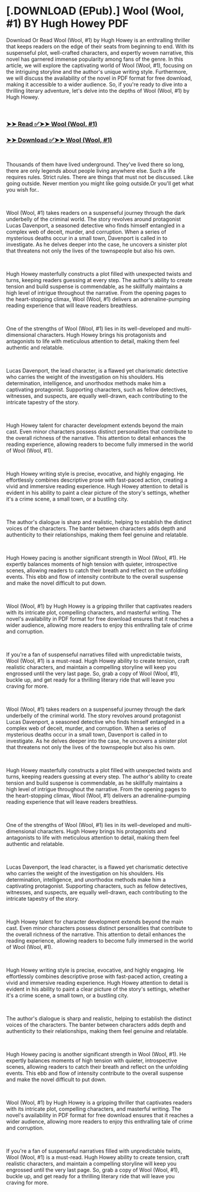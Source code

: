 # [.DOWNLOAD (EPub).] Wool (Wool, #1) BY Hugh Howey PDF

<p>Download Or Read Wool (Wool, #1) by Hugh Howey is an enthralling thriller that keeps readers on the edge of their seats from beginning to end. With its suspenseful plot, well-crafted characters, and expertly woven narrative, this novel has garnered immense popularity among fans of the genre. In this article, we will explore the captivating world of Wool (Wool, #1), focusing on the intriguing storyline and the author's unique writing style. Furthermore, we will discuss the availability of the novel in PDF format for free download, making it accessible to a wider audience. So, if you're ready to dive into a thrilling literary adventure, let's delve into the depths of Wool (Wool, #1) by Hugh Howey.</p>
<p>&nbsp;</p>

### [➤➤ Read ✅➤➤ Wool (Wool, #1)](https://realpdfbooksdrive.blogspot.com/id/12287209)

### [➤➤ Download ✅➤➤ Wool (Wool, #1)](https://realpdfbooksdrive.blogspot.com/id/12287209)

<p>&nbsp;</p>
<p>Thousands of them have lived underground. They've lived there so long, there are only legends about people living anywhere else. Such a life requires rules. Strict rules. There are things that must not be discussed. Like going outside. Never mention you might like going outside.Or you'll get what you wish for..</p>
<p>&nbsp;</p>
<p>Wool (Wool, #1) takes readers on a suspenseful journey through the dark underbelly of the criminal world. The story revolves around protagonist Lucas Davenport, a seasoned detective who finds himself entangled in a complex web of deceit, murder, and corruption. When a series of mysterious deaths occur in a small town, Davenport is called in to investigate. As he delves deeper into the case, he uncovers a sinister plot that threatens not only the lives of the townspeople but also his own.</p>
<p>&nbsp;</p>
<p>Hugh Howey masterfully constructs a plot filled with unexpected twists and turns, keeping readers guessing at every step. The author's ability to create tension and build suspense is commendable, as he skillfully maintains a high level of intrigue throughout the narrative. From the opening pages to the heart-stopping climax, Wool (Wool, #1) delivers an adrenaline-pumping reading experience that will leave readers breathless.</p>
<p>&nbsp;</p>
<p>One of the strengths of Wool (Wool, #1) lies in its well-developed and multi-dimensional characters. Hugh Howey brings his protagonists and antagonists to life with meticulous attention to detail, making them feel authentic and relatable.</p>
<p>&nbsp;</p>
<p>Lucas Davenport, the lead character, is a flawed yet charismatic detective who carries the weight of the investigation on his shoulders. His determination, intelligence, and unorthodox methods make him a captivating protagonist. Supporting characters, such as fellow detectives, witnesses, and suspects, are equally well-drawn, each contributing to the intricate tapestry of the story.</p>
<p>&nbsp;</p>
<p>Hugh Howey talent for character development extends beyond the main cast. Even minor characters possess distinct personalities that contribute to the overall richness of the narrative. This attention to detail enhances the reading experience, allowing readers to become fully immersed in the world of Wool (Wool, #1).</p>
<p>&nbsp;</p>
<p>Hugh Howey writing style is precise, evocative, and highly engaging. He effortlessly combines descriptive prose with fast-paced action, creating a vivid and immersive reading experience. Hugh Howey attention to detail is evident in his ability to paint a clear picture of the story's settings, whether it's a crime scene, a small town, or a bustling city.</p>
<p>&nbsp;</p>
<p>The author's dialogue is sharp and realistic, helping to establish the distinct voices of the characters. The banter between characters adds depth and authenticity to their relationships, making them feel genuine and relatable.</p>
<p>&nbsp;</p>
<p>Hugh Howey pacing is another significant strength in Wool (Wool, #1). He expertly balances moments of high tension with quieter, introspective scenes, allowing readers to catch their breath and reflect on the unfolding events. This ebb and flow of intensity contribute to the overall suspense and make the novel difficult to put down.</p>
<p>&nbsp;</p>
<p>Wool (Wool, #1) by Hugh Howey is a gripping thriller that captivates readers with its intricate plot, compelling characters, and masterful writing. The novel's availability in PDF format for free download ensures that it reaches a wider audience, allowing more readers to enjoy this enthralling tale of crime and corruption.</p>
<p>&nbsp;</p>
<p>If you're a fan of suspenseful narratives filled with unpredictable twists, Wool (Wool, #1) is a must-read. Hugh Howey ability to create tension, craft realistic characters, and maintain a compelling storyline will keep you engrossed until the very last page. So, grab a copy of Wool (Wool, #1), buckle up, and get ready for a thrilling literary ride that will leave you craving for more.</p>
<p>&nbsp;</p>
<p>Wool (Wool, #1) takes readers on a suspenseful journey through the dark underbelly of the criminal world. The story revolves around protagonist Lucas Davenport, a seasoned detective who finds himself entangled in a complex web of deceit, murder, and corruption. When a series of mysterious deaths occur in a small town, Davenport is called in to investigate. As he delves deeper into the case, he uncovers a sinister plot that threatens not only the lives of the townspeople but also his own.</p>
<p>&nbsp;</p>
<p>Hugh Howey masterfully constructs a plot filled with unexpected twists and turns, keeping readers guessing at every step. The author's ability to create tension and build suspense is commendable, as he skillfully maintains a high level of intrigue throughout the narrative. From the opening pages to the heart-stopping climax, Wool (Wool, #1) delivers an adrenaline-pumping reading experience that will leave readers breathless.</p>
<p>&nbsp;</p>
<p>One of the strengths of Wool (Wool, #1) lies in its well-developed and multi-dimensional characters. Hugh Howey brings his protagonists and antagonists to life with meticulous attention to detail, making them feel authentic and relatable.</p>
<p>&nbsp;</p>
<p>Lucas Davenport, the lead character, is a flawed yet charismatic detective who carries the weight of the investigation on his shoulders. His determination, intelligence, and unorthodox methods make him a captivating protagonist. Supporting characters, such as fellow detectives, witnesses, and suspects, are equally well-drawn, each contributing to the intricate tapestry of the story.</p>
<p>&nbsp;</p>
<p>Hugh Howey talent for character development extends beyond the main cast. Even minor characters possess distinct personalities that contribute to the overall richness of the narrative. This attention to detail enhances the reading experience, allowing readers to become fully immersed in the world of Wool (Wool, #1).</p>
<p>&nbsp;</p>
<p>Hugh Howey writing style is precise, evocative, and highly engaging. He effortlessly combines descriptive prose with fast-paced action, creating a vivid and immersive reading experience. Hugh Howey attention to detail is evident in his ability to paint a clear picture of the story's settings, whether it's a crime scene, a small town, or a bustling city.</p>
<p>&nbsp;</p>
<p>The author's dialogue is sharp and realistic, helping to establish the distinct voices of the characters. The banter between characters adds depth and authenticity to their relationships, making them feel genuine and relatable.</p>
<p>&nbsp;</p>
<p>Hugh Howey pacing is another significant strength in Wool (Wool, #1). He expertly balances moments of high tension with quieter, introspective scenes, allowing readers to catch their breath and reflect on the unfolding events. This ebb and flow of intensity contribute to the overall suspense and make the novel difficult to put down.</p>
<p>&nbsp;</p>
<p>Wool (Wool, #1) by Hugh Howey is a gripping thriller that captivates readers with its intricate plot, compelling characters, and masterful writing. The novel's availability in PDF format for free download ensures that it reaches a wider audience, allowing more readers to enjoy this enthralling tale of crime and corruption.</p>
<p>&nbsp;</p>
<p>If you're a fan of suspenseful narratives filled with unpredictable twists, Wool (Wool, #1) is a must-read. Hugh Howey ability to create tension, craft realistic characters, and maintain a compelling storyline will keep you engrossed until the very last page. So, grab a copy of Wool (Wool, #1), buckle up, and get ready for a thrilling literary ride that will leave you craving for more.</p>
<p>&nbsp;</p>
